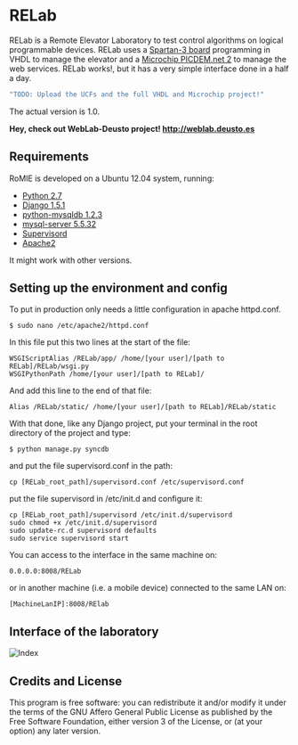RELab
=====

RELab is a Remote Elevator Laboratory to test control algorithms on logical programmable devices. RELab uses a [Spartan-3 board](http://www.digilentinc.com/Products/Detail.cfm?Prod=S3BOARD) programming in VHDL to manage the elevator and a [Microchip PICDEM.net 2](http://www.microchip.com/stellent/idcplg?IdcService=SS_GET_PAGE&nodeId=1406&dDocName=en028217) to manage the web services.
RELab works!, but it has a very simple interface done in a half a day.

```javascript
"TODO: Upload the UCFs and the full VHDL and Microchip project!" 
```

The actual version is 1.0.

**Hey, check out WebLab-Deusto project! <http://weblab.deusto.es>**

## Requirements ##

RoMIE is developed on a Ubuntu 12.04 system, running:

   * [Python 2.7](http://docs.python.org/2/)
   * [Django 1.5.1](https://www.djangoproject.com/‎)
   * [python-mysqldb 1.2.3](http://mysql-python.sourceforge.net/MySQLdb.html)
   * [mysql-server 5.5.32](http://www.mysql.com)
   * [Supervisord](http://http://supervisord.org/)
   * [Apache2](http://httpd.apache.org/)

It might work with other versions.

## Setting up the environment and config ##

To put in production only needs a little configuration in apache httpd.conf.

	$ sudo nano /etc/apache2/httpd.conf

In this file put this two lines at the start of the file:

	WSGIScriptAlias /RELab/app/ /home/[your user]/[path to RELab]/RELab/wsgi.py
	WSGIPythonPath /home/[your user]/[path to RELab]/

And add this line to the end of that file:

	Alias /RELab/static/ /home/[your user]/[path to RELab]/RELab/static

With that done, like any Django project, put your terminal in the root directory of the project and type:

	$ python manage.py syncdb

and put the file supervisord.conf in the path: 

	cp [RELab_root_path]/supervisord.conf /etc/supervisord.conf

put the file supervisord in /etc/init.d and configure it:

	cp [RELab_root_path]/supervisord /etc/init.d/supervisord
	sudo chmod +x /etc/init.d/supervisord
	sudo update-rc.d supervisord defaults
	sudo service supervisord start

You can access to the interface in the same machine on:

	0.0.0.0:8008/RELab

or in another machine (i.e. a mobile device) connected to the same LAN on:

	[MachineLanIP]:8008/RElab

## Interface of the laboratory ##

![Index](https://raw.github.com/gmartinvela/RELab/master/RELab/static/img/RELab_index.png)

## Credits and License ##

This program is free software: you can redistribute it and/or modify it
under the terms of the  GNU  Affero General Public License as published
by the Free Software Foundation, either version 3 of the License, or (at
your option) any later version.
